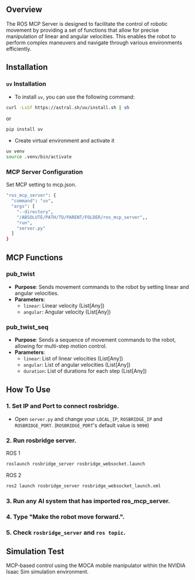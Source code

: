 ## Overview

The ROS MCP Server is designed to facilitate the control of robotic movement by providing a set of functions that allow for precise manipulation of linear and angular velocities. This enables the robot to perform complex maneuvers and navigate through various environments efficiently.

## Installation

### `uv` Installation
- To install `uv`, you can use the following command:
```bash
curl -LsSf https://astral.sh/uv/install.sh | sh
```
or
```bash
pip install uv
```

- Create virtual environment and activate it
```bash
uv venv
source .venv/bin/activate
```

### MCP Server Configuration
Set MCP setting to mcp.json.
```bash
"ros_mcp_server": {
  "command": "uv",
  "args": [
    "--directory",
    "/ABSOLUTE/PATH/TO/PARENT/FOLDER/ros_mcp_server",,
    "run",
    "server.py"
  ]
}
```

## MCP Functions
### pub_twist
- **Purpose**: Sends movement commands to the robot by setting linear and angular velocities.
- **Parameters**:
  - `linear`: Linear velocity (List[Any])
  - `angular`: Angular velocity (List[Any])

### pub_twist_seq
- **Purpose**: Sends a sequence of movement commands to the robot, allowing for multi-step motion control.
- **Parameters**:
  - `linear`: List of linear velocities (List[Any])
  - `angular`: List of angular velocities (List[Any])
  - `duration`: List of durations for each step (List[Any])


## How To Use
### 1. Set IP and Port to connect rosbridge.
- Open `server.py` and change your `LOCAL_IP`, `ROSBRIDGE_IP` and `ROSBRIDGE_PORT`. (`ROSBRIDGE_PORT`'s default value is `9090`)

### 2. Run rosbridge server.
ROS 1
```bash
roslaunch rosbridge_server rosbridge_websocket.launch
```
ROS 2
```bash
ros2 launch rosbridge_server rosbridge_websocket_launch.xml
```

### 3. Run any AI system that has imported ros_mcp_server.

### 4. Type "Make the robot move forward.".

### 5. Check `rosbridge_server` and `ros topic`.

## Simulation Test
MCP-based control using the MOCA mobile manipulator within the NVIDIA Isaac Sim simulation environment. 